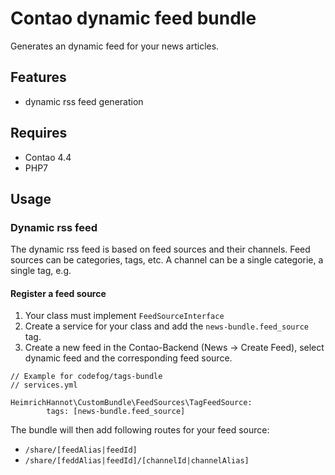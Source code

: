 # Contao dynamic feed bundle

Generates an dynamic feed for your news articles.

## Features
* dynamic rss feed generation

## Requires
* Contao 4.4
* PHP7

## Usage

### Dynamic rss feed

The dynamic rss feed is based on feed sources and their channels. Feed sources can be categories, tags, etc. A channel can be a single categorie, a single tag, e.g.

#### Register a feed source
1. Your class must implement `FeedSourceInterface`
2. Create a service for your class and add the `news-bundle.feed_source` tag.
3. Create a new feed in the Contao-Backend (News -> Create Feed), select dynamic feed and the corresponding feed source.

```
// Example for codefog/tags-bundle
// services.yml

HeimrichHannot\CustomBundle\FeedSources\TagFeedSource:
        tags: [news-bundle.feed_source]
```

The bundle will then add following routes for your feed source:
* `/share/[feedAlias|feedId]`
* `/share/[feddAlias|feedId]/[channelId|channelAlias]`